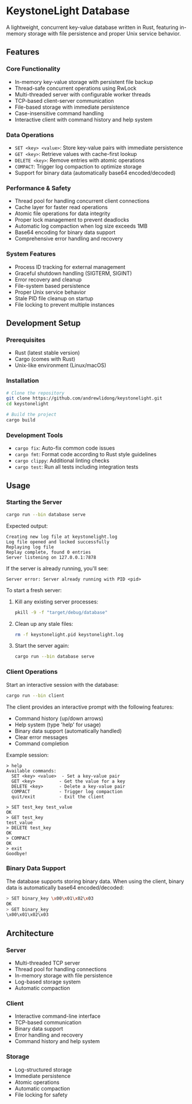 # KeystoneLight Database

A lightweight, concurrent key-value database written in Rust, featuring in-memory storage with file persistence and proper Unix service behavior.

## Features

### Core Functionality
- In-memory key-value storage with persistent file backup
- Thread-safe concurrent operations using RwLock
- Multi-threaded server with configurable worker threads
- TCP-based client-server communication
- File-based storage with immediate persistence
- Case-insensitive command handling
- Interactive client with command history and help system

### Data Operations
- `SET <key> <value>`: Store key-value pairs with immediate persistence
- `GET <key>`: Retrieve values with cache-first lookup
- `DELETE <key>`: Remove entries with atomic operations
- `COMPACT`: Trigger log compaction to optimize storage
- Support for binary data (automatically base64 encoded/decoded)

### Performance & Safety
- Thread pool for handling concurrent client connections
- Cache layer for faster read operations
- Atomic file operations for data integrity
- Proper lock management to prevent deadlocks
- Automatic log compaction when log size exceeds 1MB
- Base64 encoding for binary data support
- Comprehensive error handling and recovery

### System Features
- Process ID tracking for external management
- Graceful shutdown handling (SIGTERM, SIGINT)
- Error recovery and cleanup
- File-system based persistence
- Proper Unix service behavior
- Stale PID file cleanup on startup
- File locking to prevent multiple instances

## Development Setup

### Prerequisites
- Rust (latest stable version)
- Cargo (comes with Rust)
- Unix-like environment (Linux/macOS)

### Installation

```bash
# Clone the repository
git clone https://github.com/andrewlidong/keystonelight.git
cd keystonelight

# Build the project
cargo build
```

### Development Tools
- `cargo fix`: Auto-fix common code issues
- `cargo fmt`: Format code according to Rust style guidelines
- `cargo clippy`: Additional linting checks
- `cargo test`: Run all tests including integration tests

## Usage

### Starting the Server

```bash
cargo run --bin database serve
```

Expected output:
```
Creating new log file at keystonelight.log
Log file opened and locked successfully
Replaying log file
Replay complete, found 0 entries
Server listening on 127.0.0.1:7878
```

If the server is already running, you'll see:
```
Server error: Server already running with PID <pid>
```

To start a fresh server:
1. Kill any existing server processes:
   ```bash
   pkill -9 -f "target/debug/database"
   ```
2. Clean up any stale files:
   ```bash
   rm -f keystonelight.pid keystonelight.log
   ```
3. Start the server again:
   ```bash
   cargo run --bin database serve
   ```

### Client Operations

Start an interactive session with the database:
```bash
cargo run --bin client
```

The client provides an interactive prompt with the following features:
- Command history (up/down arrows)
- Help system (type 'help' for usage)
- Binary data support (automatically handled)
- Clear error messages
- Command completion

Example session:
```
> help
Available commands:
  SET <key> <value>  - Set a key-value pair
  GET <key>         - Get the value for a key
  DELETE <key>      - Delete a key-value pair
  COMPACT           - Trigger log compaction
  quit/exit         - Exit the client

> SET test_key test_value
OK
> GET test_key
test_value
> DELETE test_key
OK
> COMPACT
OK
> exit
Goodbye!
```

### Binary Data Support

The database supports storing binary data. When using the client, binary data is automatically base64 encoded/decoded:

```bash
> SET binary_key \x00\x01\x02\x03
OK
> GET binary_key
\x00\x01\x02\x03
```

## Architecture

### Server
- Multi-threaded TCP server
- Thread pool for handling connections
- In-memory storage with file persistence
- Log-based storage system
- Automatic compaction

### Client
- Interactive command-line interface
- TCP-based communication
- Binary data support
- Error handling and recovery
- Command history and help system

### Storage
- Log-structured storage
- Immediate persistence
- Atomic operations
- Automatic compaction
- File locking for safety